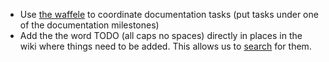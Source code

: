 - Use [the waffele](https://waffle.io/metacurrency/holochain) to coordinate documentation tasks (put tasks under one of the documentation milestones)
- Add the the word TODO (all caps no spaces) directly in places in the wiki where things need to be added. This allows us to [search](https://github.com/metacurrency/holochain/search?q=TODO&type=Wikis&utf8=%E2%9C%93) for them.